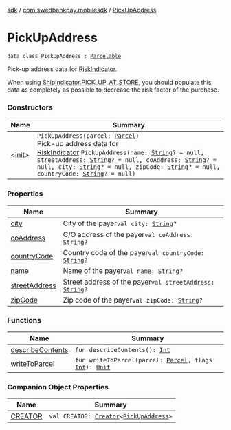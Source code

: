 [sdk](../../index.md) / [com.swedbankpay.mobilesdk](../index.md) / [PickUpAddress](./index.md)

# PickUpAddress

`data class PickUpAddress : `[`Parcelable`](https://developer.android.com/reference/android/os/Parcelable.html)

Pick-up address data for [RiskIndicator](../-risk-indicator/index.md).

When using [ShipIndicator.PICK_UP_AT_STORE](../-ship-indicator/-p-i-c-k_-u-p_-a-t_-s-t-o-r-e.md), you should populate this data as completely as
possible to decrease the risk factor of the purchase.

### Constructors

| Name | Summary |
|---|---|
| [&lt;init&gt;](-init-.md) | `PickUpAddress(parcel: `[`Parcel`](https://developer.android.com/reference/android/os/Parcel.html)`)`<br>Pick-up address data for [RiskIndicator](../-risk-indicator/index.md).`PickUpAddress(name: `[`String`](https://kotlinlang.org/api/latest/jvm/stdlib/kotlin/-string/index.html)`? = null, streetAddress: `[`String`](https://kotlinlang.org/api/latest/jvm/stdlib/kotlin/-string/index.html)`? = null, coAddress: `[`String`](https://kotlinlang.org/api/latest/jvm/stdlib/kotlin/-string/index.html)`? = null, city: `[`String`](https://kotlinlang.org/api/latest/jvm/stdlib/kotlin/-string/index.html)`? = null, zipCode: `[`String`](https://kotlinlang.org/api/latest/jvm/stdlib/kotlin/-string/index.html)`? = null, countryCode: `[`String`](https://kotlinlang.org/api/latest/jvm/stdlib/kotlin/-string/index.html)`? = null)` |

### Properties

| Name | Summary |
|---|---|
| [city](city.md) | City of the payer`val city: `[`String`](https://kotlinlang.org/api/latest/jvm/stdlib/kotlin/-string/index.html)`?` |
| [coAddress](co-address.md) | C/O address of the payer`val coAddress: `[`String`](https://kotlinlang.org/api/latest/jvm/stdlib/kotlin/-string/index.html)`?` |
| [countryCode](country-code.md) | Country code of the payer`val countryCode: `[`String`](https://kotlinlang.org/api/latest/jvm/stdlib/kotlin/-string/index.html)`?` |
| [name](name.md) | Name of the payer`val name: `[`String`](https://kotlinlang.org/api/latest/jvm/stdlib/kotlin/-string/index.html)`?` |
| [streetAddress](street-address.md) | Street address of the payer`val streetAddress: `[`String`](https://kotlinlang.org/api/latest/jvm/stdlib/kotlin/-string/index.html)`?` |
| [zipCode](zip-code.md) | Zip code of the payer`val zipCode: `[`String`](https://kotlinlang.org/api/latest/jvm/stdlib/kotlin/-string/index.html)`?` |

### Functions

| Name | Summary |
|---|---|
| [describeContents](describe-contents.md) | `fun describeContents(): `[`Int`](https://kotlinlang.org/api/latest/jvm/stdlib/kotlin/-int/index.html) |
| [writeToParcel](write-to-parcel.md) | `fun writeToParcel(parcel: `[`Parcel`](https://developer.android.com/reference/android/os/Parcel.html)`, flags: `[`Int`](https://kotlinlang.org/api/latest/jvm/stdlib/kotlin/-int/index.html)`): `[`Unit`](https://kotlinlang.org/api/latest/jvm/stdlib/kotlin/-unit/index.html) |

### Companion Object Properties

| Name | Summary |
|---|---|
| [CREATOR](-c-r-e-a-t-o-r.md) | `val CREATOR: `[`Creator`](https://developer.android.com/reference/android/os/Parcelable/Creator.html)`<`[`PickUpAddress`](./index.md)`>` |
